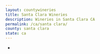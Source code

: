 ```yaml
---
layout: countywineries
title: Santa Clara Wineries
description: Wineries in Santa Clara CA
permalink: /ca/santa clara/
county: santa clara
state: ca
---
```

-
